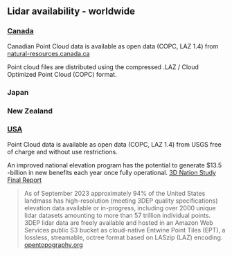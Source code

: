## Lidar availability - worldwide

### [Canada](https://open.canada.ca/data/en/dataset/7069387e-9986-4297-9f55-0288e9676947)

Canadian Point Cloud data is available as open data (COPC, LAZ 1.4) from [natural-resources.canada.ca](https://natural-resources.canada.ca/science-data/science-research/geomatics/new-lidar-point-clouds-product-canada-you-ve-never-seen)

Point cloud files are distributed using the compressed .LAZ / Cloud Optimized Point Cloud (COPC) format.

### Japan

### New Zealand

### [USA](https://www.usgs.gov/3d-elevation-program)

Point Cloud data is available as open data (COPC, LAZ 1.4) from USGS free of charge and without use restrictions. 

An improved national elevation program has the potential to generate $13.5 -billion in new benefits each year once fully operational. [3D Nation Study Final Report](https://www.dewberry.com/services/geospatial-mapping-and-survey/3d-nation-elevation-requirements-and-benefits-study)

> As of September 2023 approximately 94% of the United States landmass has high-resolution (meeting 3DEP quality specifications) elevation data available or in-progress, including over 2000 unique lidar datasets amounting to more than 57 trillion individual points. 3DEP lidar data are freely available and hosted in an Amazon Web Services public S3 bucket as cloud-native Entwine Point Tiles (EPT), a lossless, streamable, octree format based on LASzip (LAZ) encoding. [opentopography.org](https://opentopography.org/blog/new-collection-jupyter-notebooks-enables-programmatic-access-cloud-hosted-usgs-3d-elevation)

